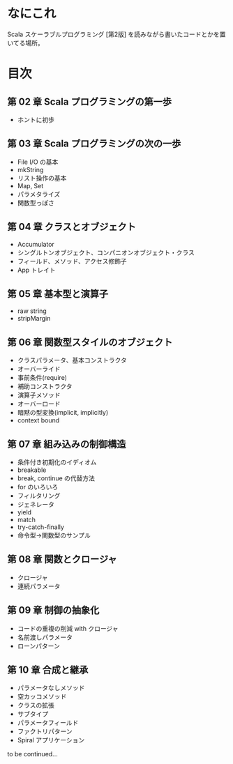 # なにこれ
Scala スケーラブルプログラミング [第2版] を読みながら書いたコードとかを置いてる場所。

# 目次
## 第 02 章 Scala プログラミングの第一歩
* ホントに初歩

## 第 03 章 Scala プログラミングの次の一歩
* File I/O の基本
* mkString
* リスト操作の基本
* Map, Set
* パラメタライズ
* 関数型っぽさ

## 第 04 章 クラスとオブジェクト
* Accumulator
* シングルトンオブジェクト、コンパニオンオブジェクト・クラス
* フィールド、メソッド、アクセス修飾子
* App トレイト

## 第 05 章 基本型と演算子
* raw string
* stripMargin

## 第 06 章 関数型スタイルのオブジェクト
* クラスパラメータ、基本コンストラクタ
* オーバーライド
* 事前条件(require)
* 補助コンストラクタ
* 演算子メソッド
* オーバーロード
* 暗黙の型変換(implicit, implicitly)
* context bound

## 第 07 章 組み込みの制御構造
* 条件付き初期化のイディオム
* breakable
* break, continue の代替方法
* for のいろいろ
 * フィルタリング
 * ジェネレータ
 * yield
* match
* try-catch-finally
* 命令型→関数型のサンプル

## 第 08 章 関数とクロージャ
* クロージャ
* 連続パラメータ

## 第 09 章 制御の抽象化
* コードの重複の削減 with クロージャ
* 名前渡しパラメータ
* ローンパターン

## 第 10 章 合成と継承
* パラメータなしメソッド
* 空カッコメソッド
* クラスの拡張
* サブタイプ
* パラメータフィールド
* ファクトリパターン
* Spiral アプリケーション

to be continued...
